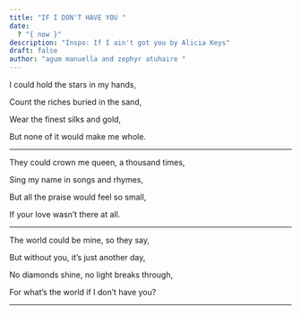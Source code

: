 ```yaml
---
title: "IF I DON'T HAVE YOU "
date:
  ? "{ now }"
description: "Inspo: If I ain't got you by Alicia Keys"
draft: false
author: "agum manuella and zephyr atuhaire "
---
```



I could hold the stars in my hands,

Count the riches buried in the sand,

Wear the finest silks and gold,

But none of it would make me whole.
_____

They could crown me queen, a thousand times,

Sing my name in songs and rhymes,

But all the praise would feel so small,

If your love wasn’t there at all.
____

The world could be mine, so they say,

But without you, it’s just another day,

No diamonds shine, no light breaks through,

For what’s the world if I don’t have you?
___
